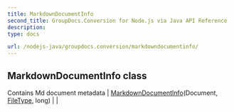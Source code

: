 ```yaml
---
title: MarkdownDocumentInfo
second_title: GroupDocs.Conversion for Node.js via Java API Reference
description: 
type: docs

url: /nodejs-java/groupdocs.conversion/markdowndocumentinfo/
---
```


## MarkdownDocumentInfo class
Contains Md document metadata
| [MarkdownDocumentInfo](markdowndocumentinfo)(Document, [FileType](../filetype), long) |  |
